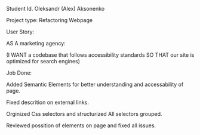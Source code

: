 Student Id.
Oleksandr (Alex) Aksonenko

Project type:
Refactoring Webpage

User Story:

AS A marketing agency:

(I WANT a codebase that follows accessibility standards
SO THAT our site is optimized for search engines)

Job Done:

Added Semantic Elements for better understanding and accessability of page.

Fixed descrition on external links.

Orginized Css selectors and structurized
All selectors grouped.

Reviewed possition of elements on page and fixed all issues.
